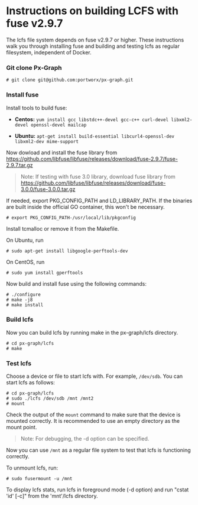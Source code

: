 # Instructions on building LCFS with fuse v2.9.7
The lcfs file system depends on fuse v2.9.7 or higher.  These instructions walk you through installing fuse and building and testing lcfs as regular filesystem, independent of Docker.

### Git clone Px-Graph

```
# git clone git@github.com:portworx/px-graph.git
```

### Install fuse
Install tools to build fuse:

   * **Centos:** 
     `yum install gcc libstdc++-devel gcc-c++ curl-devel libxml2-devel openssl-devel mailcap`

   * **Ubuntu:**
     `apt-get install build-essential libcurl4-openssl-dev libxml2-dev mime-support`
     
Now dowload and install the fuse library from https://github.com/libfuse/libfuse/releases/download/fuse-2.9.7/fuse-2.9.7.tar.gz

> Note: If testing with fuse 3.0 library, download fuse library from https://github.com/libfuse/libfuse/releases/download/fuse-3.0.0/fuse-3.0.0.tar.gz

If needed, export PKG_CONFIG_PATH and LD_LIBRARY_PATH.  If the binaries are built inside the official GO container, this won't be necessary.

```
# export PKG_CONFIG_PATH-/usr/local/lib/pkgconfig
```

Install tcmalloc or remove it from the Makefile.

On Ubuntu, run 

```
# sudo apt-get install libgoogle-perftools-dev
```

On CentOS, run

```
# sudo yum install gperftools
```

Now build and install fuse using the following commands:

```
# ./configure
# make -j8
# make install
```

### Build lcfs 
Now you can build lcfs by running make in the px-graph/lcfs directory.

```
# cd px-graph/lcfs
# make
```


### Test lcfs
Choose a device or file to start lcfs with.  For example, `/dev/sdb`.  You can start lcfs as follows:

```
# cd px-graph/lcfs
# sudo ./lcfs /dev/sdb /mnt /mnt2
# mount
```

Check the output of the `mount` command to make sure that the device is mounted correctly.  It is recommended to use an empty directory as the mount point.

> Note: For debugging, the -d option can be specified.

Now you can use `/mnt` as a regular file system to test that lcfs is functioning correctly.

To unmount lcfs, run:
```
# sudo fusermount -u /mnt
```

To display lcfs stats, run lcfs in foreground mode (-d option) and run "cstat 'id' [-c]" from the 'mnt'/lcfs directory.
